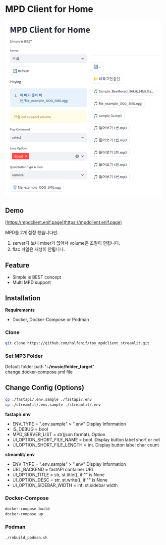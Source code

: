 # MPD Client for Home

![Demo](doc/Screen01.png)

## Demo
[https://mpdclient.enif.page](https://mpdclient.enif.page)

MPD를 2개 설정 했습니다만.
1. server다 보니 mixer가 없어서 volume은 조절이 안됩니다.
2. flac 파일은 재생이 안됩니다.

## Feature
- Simple is BEST concept
- Multi MPD support

## Installation
**Requirements**
- Docker, Docker-Compose or Podman

### Clone
```bash
git clone https://github.com/halfenif/toy_mpdclient_streamlit.git
```

### Set MP3 Folder
Default folder path **'~/music/folder_target'**   
change docker-compose.yml file

## Change Config (Options)
```bash
cp ./fastapi/.env.sample ./fastapi/.env
cp ./streamlit/.env.sample ./streamlit/.env
```
**fastapi/.env**
- ENV_TYPE = ".env.sample" > ".env" Display Information
- IS_DEBUG = bool
- MPD_SERVER_LIST = str(json format). Option. 
- UI_OPTION_SHORT_FILE_NAME = bool. Display button label short or not
- UI_OPTION_SHORT_FILE_LENGTH = int. Display button label char count

**streamlit/.env**
- ENV_TYPE = ".env.sample" > ".env" Display Information
- URL_BACKEND = fastAPI container URL
- UI_OPTION_TITLE = str, st.title(), if "" is None
- UI_OPTION_DESC = str, st.write(), if "" is None
- UI_OPTION_SIDEBAR_WIDTH = int, st.sidebar width


### Docker-Compose
```bash
docker-compose build
docker-compose up
```

### Podman
```bash
./rebuild_podman.sh
```

